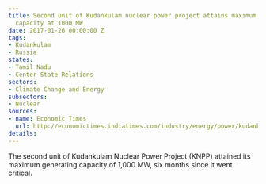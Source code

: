 ```yaml
---
title: Second unit of Kudankulam nuclear power project attains maximum generating
  capacity at 1000 MW
date: 2017-01-26 00:00:00 Z
tags:
- Kudankulam
- Russia
states:
- Tamil Nadu
- Center-State Relations
sectors:
- Climate Change and Energy
subsectors:
- Nuclear
sources:
- name: Economic Times
  url: http://economictimes.indiatimes.com/industry/energy/power/kudankulam-2nd-unit-generates-full-capacity-of-1000-mwe/articleshow/56717880.cms
details: 
---
```


The second unit of Kudankulam Nuclear Power Project (KNPP) attained its maximum generating capacity of 1,000 MW, six months since it went critical.
